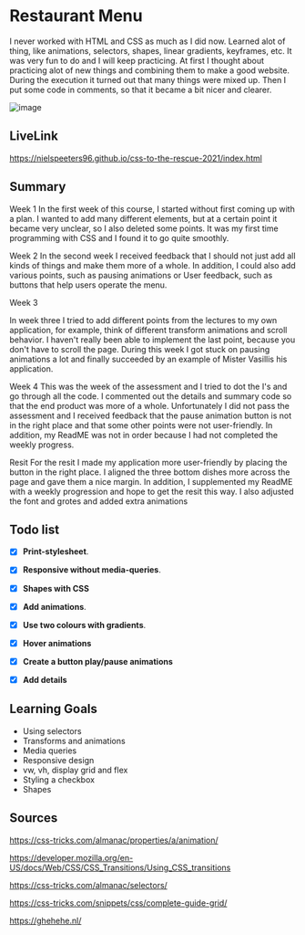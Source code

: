 # Restaurant Menu
I never worked with HTML and CSS as much as I did now. Learned alot of thing, like animations, selectors, shapes, linear gradients, keyframes, etc. It was very fun to do and I will keep practicing. At first I thought about practicing alot of new things and combining them to make a good website. During the execution it turned out that many things were mixed up. Then I put some code in comments, so that it became a bit nicer and clearer.

![image](https://user-images.githubusercontent.com/78353674/117788573-ca37aa80-b247-11eb-8934-27b9a913ce87.png)

## LiveLink
https://nielspeeters96.github.io/css-to-the-rescue-2021/index.html

## Summary
Week 1
In the first week of this course, I started without first coming up with a plan. I wanted to add many different elements, but at a certain point it became very unclear, so I also deleted some points. It was my first time programming with CSS and I found it to go quite smoothly.

Week 2
In the second week I received feedback that I should not just add all kinds of things and make them more of a whole. In addition, I could also add various points, such as pausing animations or User feedback, such as buttons that help users operate the menu.

Week 3

In week three I tried to add different points from the lectures to my own application, for example, think of different transform animations and scroll behavior. I haven't really been able to implement the last point, because you don't have to scroll the page. During this week I got stuck on pausing animations a lot and finally succeeded by an example of Mister Vasillis his application.

Week 4
This was the week of the assessment and I tried to dot the I's and go through all the code. I commented out the details and summary code so that the end product was more of a whole. Unfortunately I did not pass the assessment and I received feedback that the pause animation button is not in the right place and that some other points were not user-friendly. In addition, my ReadME was not in order because I had not completed the weekly progress.

Resit
For the resit I made my application more user-friendly by placing the button in the right place. I aligned the three bottom dishes more across the page and gave them a nice margin. In addition, I supplemented my ReadME with a weekly progression and hope to get the resit this way. I also adjusted the font and grotes and added extra animations

## Todo list

-   [x] **Print-stylesheet**.

-   [x] **Responsive without media-queries**.

-   [x] **Shapes with CSS**

-   [x] **Add animations**. 

-   [x] **Use two colours with gradients**. 

-   [x] **Hover animations** 

-   [x] **Create a button play/pause animations**

-   [x] **Add details**

## Learning Goals
- Using selectors
- Transforms and animations
- Media queries
- Responsive design
- vw, vh, display grid and flex
- Styling a checkbox
- Shapes

## Sources
https://css-tricks.com/almanac/properties/a/animation/

https://developer.mozilla.org/en-US/docs/Web/CSS/CSS_Transitions/Using_CSS_transitions

https://css-tricks.com/almanac/selectors/

https://css-tricks.com/snippets/css/complete-guide-grid/

https://ghehehe.nl/
